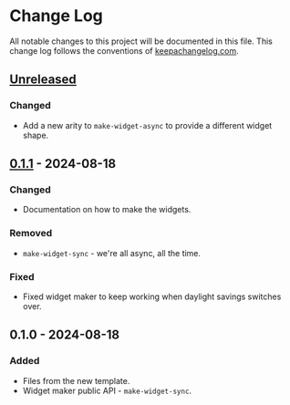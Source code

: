 # Change Log
All notable changes to this project will be documented in this file. This change log follows the conventions of [keepachangelog.com](http://keepachangelog.com/).

## [Unreleased]
### Changed
- Add a new arity to `make-widget-async` to provide a different widget shape.

## [0.1.1] - 2024-08-18
### Changed
- Documentation on how to make the widgets.

### Removed
- `make-widget-sync` - we're all async, all the time.

### Fixed
- Fixed widget maker to keep working when daylight savings switches over.

## 0.1.0 - 2024-08-18
### Added
- Files from the new template.
- Widget maker public API - `make-widget-sync`.

[Unreleased]: https://sourcehost.site/your-name/statistic/compare/0.1.1...HEAD
[0.1.1]: https://sourcehost.site/your-name/statistic/compare/0.1.0...0.1.1
